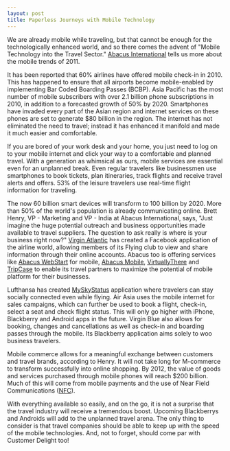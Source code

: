 ```yaml
---
layout: post
title: Paperless Journeys with Mobile Technology
---
```


We are already mobile while traveling, but that cannot be enough for the technologically enhanced world, and so there comes the advent of "Mobile Technology into the Travel Sector." <a href="http://www.abacus.com.sg/AboutAbacus/default.aspx">Abacus International</a> tells us more about the mobile trends of 2011. 

It has been reported that 60% airlines have offered mobile check-in in 2010. This has happened to ensure that all airports become mobile-enabled by implementing Bar Coded Boarding Passes (BCBP). Asia Pacific has the most number of mobile subscribers with over 2.1 billion phone subscriptions in 2010, in addition to a forecasted growth of 50% by 2020. Smartphones have invaded every part of the Asian region and internet services on these phones are set to generate $80 billion in the region. The internet has not eliminated the need to travel; instead it has enhanced it manifold and made it much easier and comfortable.

If you are bored of your work desk and your home, you just need to log on to your mobile internet and click your way to a comfortable and planned travel. With a generation as whimsical as ours, mobile services are essential even for an unplanned break. Even regular travelers like businessmen use smartphones to book tickets, plan itineraries, track flights and receive travel alerts and offers. 53% of the leisure travelers use real-time flight information for traveling. 

The now 60 billion smart devices will transform to 100 billion by 2020. More than 50% of the world's population is already communicating online. Brett Henry, VP - Marketing and VP - India at Abacus International, says, "Just imagine the huge potential outreach and business opportunities made available to travel suppliers. The question to ask really is where is your business right now?" <a href="http://www.facebook.com/virginatlantic">Virgin Atlantic</a> has created a Facebook application of the airline world, allowing members of its Flying club to view and share information through their online accounts. Abacus too is offering services like <a href="http://www.abacus-ind.co.id/travel-agencies/online/web-start.html">Abacus WebStart</a> for mobile, <a href="http://abacusmobile.com/">Abacus Mobile</a>, <a href="https://www.virtuallythere.com/new/login.html?validate=false">VirtuallyThere</a> and <a href="http://www.tripcase.com/travelsmarter/">TripCase</a> to enable its travel partners to maximize the potential of mobile platform for their businesses. 

Lufthansa has created <a href="http://mobile.myskystatus.com/">MySkyStatus</a> application where travelers can stay socially connected even while flying. Air Asia uses the mobile internet for sales campaigns, which can further be used to book a flight, check-in, select a seat and check flight status. This will only go higher with iPhone, Blackberry and Android apps in the future. Virgin Blue also allows for booking, changes and cancellations as well as check-in and boarding passes through the mobile. Its Blackberry application aims solely to woo business travelers. 

Mobile commerce allows for a meaningful exchange between customers and travel brands, according to Henry. It will not take long for M-commerce to transform successfully into online shopping. By 2012, the value of goods and services purchased through mobile phones will reach $200 billion. Much of this will come from mobile payments and the use of Near Field Communications (<a href="http://www.nfc-forum.org/home/">NFC</a>). 

With everything available so easily, and on the go, it is not a surprise that the travel industry will receive a tremendous boost. Upcoming Blackberrys and Androids will add to the unplanned travel arena. The only thing to consider is that travel companies should be able to keep up with the speed of the mobile technologies. And, not to forget, should come par with Customer Delight too!
